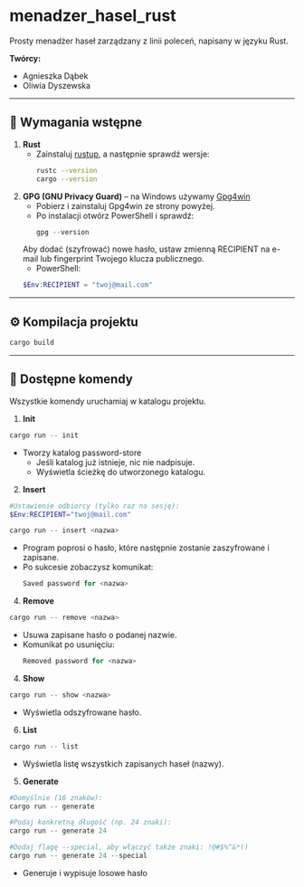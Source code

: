 # menadzer_hasel_rust
Prosty menadżer haseł zarządzany z linii poleceń, napisany w języku Rust.

**Twórcy:**  
 - Agnieszka Dąbek
 - Oliwia Dyszewska

---

## 🔧 Wymagania wstępne

1. **Rust**
    - Zainstaluj [rustup](https://rustup.rs), a następnie sprawdź wersje:
      ```bash
      rustc --version
      cargo --version
      ```
2. **GPG (GNU Privacy Guard)** – na Windows używamy [Gpg4win](https://www.gpg4win.org/)
    - Pobierz i zainstaluj Gpg4win ze strony powyżej.
    - Po instalacji otwórz PowerShell i sprawdź:
      ```powershell
      gpg --version
      ```
   Aby dodać (szyfrować) nowe hasło, ustaw zmienną RECIPIENT na e-mail lub fingerprint Twojego klucza publicznego.
    - PowerShell:
   ```powershell
   $Env:RECIPIENT = "twoj@mail.com"
    ```

---

## ⚙️ Kompilacja projektu
```powershell
cargo build
```

---

## 🚀 Dostępne komendy

Wszystkie komendy uruchamiaj w katalogu projektu.

1. **Init**
```powershell
cargo run -- init
```

- Tworzy katalog password-store
    - Jeśli katalog już istnieje, nic nie nadpisuje.
    - Wyświetla ścieżkę do utworzonego katalogu.

2. **Insert**
```powershell
#Ustawienie odbiorcy (tylko raz na sesję):
$Env:RECIPIENT="twoj@mail.com"

cargo run -- insert <nazwa>
```

- Program poprosi o hasło, które następnie zostanie zaszyfrowane i zapisane.
- Po sukcesie zobaczysz komunikat:
    ```powershell 
  Saved password for <nazwa>
    ```

4. **Remove**
```powershell
cargo run -- remove <nazwa>
```
- Usuwa zapisane hasło o podanej nazwie.
- Komunikat po usunięciu:
    ```powershell 
  Removed password for <nazwa>
    ```

4. **Show**
```powershell
cargo run -- show <nazwa>
```
- Wyświetla odszyfrowane hasło.

6. **List**
```powershell
cargo run -- list
```
- Wyświetla listę wszystkich zapisanych haseł (nazwy).

5. **Generate**
```powershell
#Domyślnie (16 znaków):
cargo run -- generate

#Podaj konkretną długość (np. 24 znaki):
cargo run -- generate 24

#Dodaj flagę --special, aby włączyć także znaki: !@#$%^&*()
cargo run -- generate 24 --special
```

- Generuje i wypisuje losowe hasło